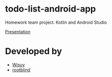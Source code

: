 # todo-list-android-app
Homework team project. Kotlin and Android Studio

[Presentation](https://docs.google.com/presentation/d/1VrAsOUKDdBDfkMuDt17vequyy8lDtcgvknaGw80-grQ)

# Developed by
- [Wisuy](https://github.com/Wisuy)
- [rootblind](https://github.com/rootblind)
